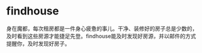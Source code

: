 # findhouse
身在魔都，每次租房都是一件身心疲惫的事儿。干净、装修好的房子总是少数的，及时看到这些房源才能捷足先登。findhouse能及时发现好房源，并以邮件的方式提醒你，及时发现好房子。
